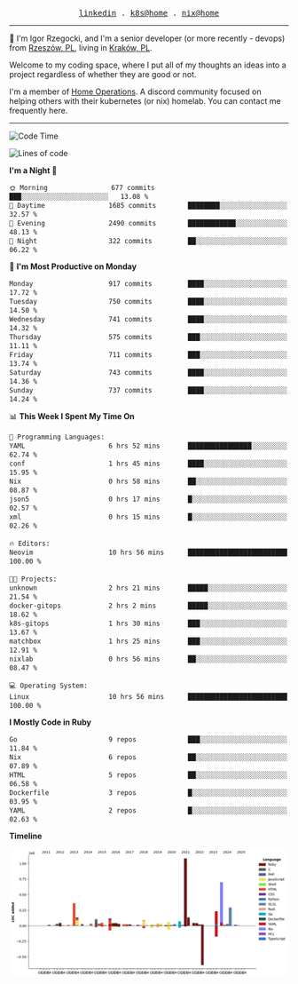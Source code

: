 <p align="center">
  <samp>
    <a href="https://www.linkedin.com/in/ajgon">linkedin</a> .
    <a href="https://github.com/deedee-ops/k8s-gitops">k8s@home</a> .
    <a href="https://github.com/deedee-ops/nixlab">nix@home</a>
  </samp>
</p>

----------------------------------------------------------------

:wave: I'm Igor Rzegocki, and I'm a senior developer (or more recently - devops) from [Rzeszów, PL](https://en.wikipedia.org/wiki/Rzesz%C3%B3w), living in [Kraków, PL](https://en.wikipedia.org/wiki/Krak%C3%B3w).

Welcome to my coding space, where I put all of my thoughts an ideas into a project regardless of whether they are good or not.

I'm a member of [Home Operations](https://discord.gg/home-operations). A discord community focused on helping others with their kubernetes (or nix) homelab. You can contact me frequently here.

----------------------------------------------------------------

<!--START_SECTION:waka-->
![Code Time](http://img.shields.io/badge/Code%20Time-474%20hrs%2030%20mins-blue)

![Lines of code](https://img.shields.io/badge/From%20Hello%20World%20I%27ve%20Written-4.1%20million%20lines%20of%20code-blue)

**I'm a Night 🦉** 

```text
🌞 Morning                677 commits         ███░░░░░░░░░░░░░░░░░░░░░░   13.08 % 
🌆 Daytime                1685 commits        ████████░░░░░░░░░░░░░░░░░   32.57 % 
🌃 Evening                2490 commits        ████████████░░░░░░░░░░░░░   48.13 % 
🌙 Night                  322 commits         ██░░░░░░░░░░░░░░░░░░░░░░░   06.22 % 
```
📅 **I'm Most Productive on Monday** 

```text
Monday                   917 commits         ████░░░░░░░░░░░░░░░░░░░░░   17.72 % 
Tuesday                  750 commits         ████░░░░░░░░░░░░░░░░░░░░░   14.50 % 
Wednesday                741 commits         ████░░░░░░░░░░░░░░░░░░░░░   14.32 % 
Thursday                 575 commits         ███░░░░░░░░░░░░░░░░░░░░░░   11.11 % 
Friday                   711 commits         ███░░░░░░░░░░░░░░░░░░░░░░   13.74 % 
Saturday                 743 commits         ████░░░░░░░░░░░░░░░░░░░░░   14.36 % 
Sunday                   737 commits         ████░░░░░░░░░░░░░░░░░░░░░   14.24 % 
```


📊 **This Week I Spent My Time On** 

```text
💬 Programming Languages: 
YAML                     6 hrs 52 mins       ████████████████░░░░░░░░░   62.74 % 
conf                     1 hrs 45 mins       ████░░░░░░░░░░░░░░░░░░░░░   15.95 % 
Nix                      0 hrs 58 mins       ██░░░░░░░░░░░░░░░░░░░░░░░   08.87 % 
json5                    0 hrs 17 mins       █░░░░░░░░░░░░░░░░░░░░░░░░   02.57 % 
xml                      0 hrs 15 mins       █░░░░░░░░░░░░░░░░░░░░░░░░   02.26 % 

🔥 Editors: 
Neovim                   10 hrs 56 mins      █████████████████████████   100.00 % 

🐱‍💻 Projects: 
unknown                  2 hrs 21 mins       █████░░░░░░░░░░░░░░░░░░░░   21.54 % 
docker-gitops            2 hrs 2 mins        █████░░░░░░░░░░░░░░░░░░░░   18.62 % 
k8s-gitops               1 hrs 30 mins       ███░░░░░░░░░░░░░░░░░░░░░░   13.67 % 
matchbox                 1 hrs 25 mins       ███░░░░░░░░░░░░░░░░░░░░░░   12.91 % 
nixlab                   0 hrs 56 mins       ██░░░░░░░░░░░░░░░░░░░░░░░   08.47 % 

💻 Operating System: 
Linux                    10 hrs 56 mins      █████████████████████████   100.00 % 
```

**I Mostly Code in Ruby** 

```text
Go                       9 repos             ███░░░░░░░░░░░░░░░░░░░░░░   11.84 % 
Nix                      6 repos             ██░░░░░░░░░░░░░░░░░░░░░░░   07.89 % 
HTML                     5 repos             ██░░░░░░░░░░░░░░░░░░░░░░░   06.58 % 
Dockerfile               3 repos             █░░░░░░░░░░░░░░░░░░░░░░░░   03.95 % 
YAML                     2 repos             █░░░░░░░░░░░░░░░░░░░░░░░░   02.63 % 
```



**Timeline**

![Lines of Code chart](https://raw.githubusercontent.com/ajgon/ajgon/master/assets/bar_graph.png)


<!--END_SECTION:waka-->
